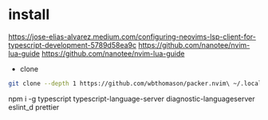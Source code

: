 # install
https://jose-elias-alvarez.medium.com/configuring-neovims-lsp-client-for-typescript-development-5789d58ea9c
https://github.com/nanotee/nvim-lua-guide
https://github.com/nanotee/nvim-lua-guide


- clone

```sh
git clone --depth 1 https://github.com/wbthomason/packer.nvim\ ~/.local/share/nvim/site/pack/packer/start/packer.nvim
```

npm i -g typescript typescript-language-server diagnostic-languageserver eslint_d prettier
